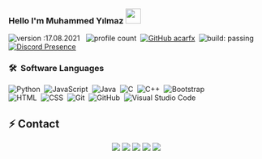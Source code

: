 ### Hello I'm Muhammed Yılmaz <img src = "https://cdn.discordapp.com/emojis/920791355196833852.png?v=1" high="20px" width="30px">
![version :17.08.2021](https://img.shields.io/badge/version-17.08.2021-informational) &nbsp;
![profile count](https://komarev.com/ghpvc/?username=Adonciafx&color=red)&nbsp;
[![GitHub acarfx](https://img.shields.io/github/followers/Adonciafx?label=follow&style=social)](https://github.com/Adonciafx)&nbsp;
![build: passing](https://img.shields.io/badge/build-passing-success)
<br>
[![Discord Presence](https://lanyard-profile-readme.vercel.app/api/972398070492987444?theme=dark&bg=06154a&animated=true&hideDiscrim=false&borderRadius=20px)](https://discord.com/users/972398070492987444)
### 🛠 &nbsp;Software Languages
![Python](https://img.shields.io/badge/-Python-05122A?style=flat&logo=python)&nbsp;
![JavaScript](https://img.shields.io/badge/-JavaScript-05122A?style=flat&logo=javascript)&nbsp;
![Java](https://img.shields.io/badge/-Java-05122A?style=flat&logo=Java&logoColor=FFA518)&nbsp;
![C](https://img.shields.io/badge/-C-05122A?style=flat&logo=C&logoColor=A8B9CC)&nbsp;
![C++](https://img.shields.io/badge/-C++-05122A?style=flat&logo=C%2B%2B&logoColor=00599C)&nbsp;
![Bootstrap](https://img.shields.io/badge/-Bootstrap-05122A?style=flat&logo=bootstrap&logoColor=563D7C)\
![HTML](https://img.shields.io/badge/-HTML-05122A?style=flat&logo=HTML5)&nbsp;
![CSS](https://img.shields.io/badge/-CSS-05122A?style=flat&logo=CSS3&logoColor=1572B6)&nbsp;
![Git](https://img.shields.io/badge/-Git-05122A?style=flat&logo=git)&nbsp;
![GitHub](https://img.shields.io/badge/-GitHub-05122A?style=flat&logo=github)&nbsp;
![Visual Studio Code](https://img.shields.io/badge/-Visual%20Studio%20Code-05122A?style=flat&logo=visual-studio-code&logoColor=007ACC)&nbsp;
## ⚡ Contact
<div align="center">
    <a href="https://discord.com/users/350976460313329665" target="_blank"><img src="https://shields.io/badge/Theark-111111.svg?&style=for-the-badge&logo=discord"></a>
    <a href="https://github.com/thearkxd" target="_blank"><img src="https://shields.io/badge/Theark-111111.svg?&style=for-the-badge&logo=github"></a>
    <a href="https://www.npmjs.com/~theark" target="_blank"><img src="https://shields.io/badge/Theark-111111.svg?&style=for-the-badge&logo=npm"></a>
    <a href="https://discord.gg/UEPcFtytcc" target="_blank"><img src="https://shields.io/badge/My Discord Server-111111.svg?&style=for-the-badge"></a>
    <a href="https://theark.tk" target="_blank"><img src="https://shields.io/badge/My Website-111111.svg?&style=for-the-badge"></a>
</div>
